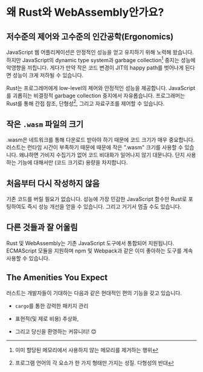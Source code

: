 # 왜 Rust와 WebAssembly안가요?

## 저수준의 제어와 고수준의 인간공학(Ergonomics)

JavaScript 웹 어플리케이션은 안정적인 성능을 얻고 유지하기 위해 노력해 왔습니다.
하지만 JavaScript의 dynamic type system과 garbage collection[^1] 중지는 성능에 악영향을 끼칩니다.
게다가 만약 작은 코드 변경이 JIT의 happy path를 벗어나게 된다면 성능이 크게 저하될 수 있습니다.

<!-- JavaScript Web applications struggle to attain and retain reliable performance.
JavaScript's dynamic type system and garbage collection pauses don't help.
Seemingly small code changes can result in drastic performance regressions if
you accidentally wander off the JIT's happy path. -->

Rust는 프로그레머에게 low-level의 제어와 안정적인 성능을 제공합니다.  JavaScript를 괴롭히는 비결정적 garbage collection 중지에서 자유롭습니다. 
프로그래머는 Rust를 통해 간접 참조, 단형성[^2], 그리고 자료구조를 제어할 수 있습니다. 

<!-- Rust gives programmers low-level control and reliable performance. It is free
from the non-deterministic garbage collection pauses that plague JavaScript.
Programmers have control over indirection, monomorphization, and memory layout. -->

## 작은 `.wasm` 파일의 크기

.wasm은 네트워크를 통해 다운로드 받아야 하기 때문에 코드 크기가 매우 중요합니다.
러스트는 런타임 시간이 부족하기 때문에 때문에 작은 ".wasm" 크기를 사용할 수 있습니다. 왜냐하면 가비지 수집기가 없어 코드 비대화가 일어나지 않기 대문니다.
단지 사용하는 기능에 대해서만 (코드 크기로) 용량을 차지합니다.

<!-- Code size is incredibly important since the `.wasm` must be downloaded over the
network. Rust lacks a runtime, enabling small `.wasm` sizes because there is no
extra bloat included like a garbage collector. You only pay (in code size) for
the functions you actually use. -->

## 처음부터 다시 작성하지 않음
<!-- ## Do *Not* Rewrite Everything -->

기존 코드를 버릴 필요가 없습니다. 성능에 가장 민감한 JavaScript 함수만 Rust로 포팅하여도 즉시 성능 개선을 얻을 수 있습니다. 그리고 거기서 멈출 수도 있습니다.
<!-- Existing code bases don't need to be thrown away. You can start by porting your
most performance-sensitive JavaScript functions to Rust to gain immediate
benefits. And you can even stop there if you want to. -->

## 다른 것들과 잘 어울림
<!-- ## Plays Well With Others -->

Rust 및 WebAssembly는 기존 JavaScript 도구에서 통합되어 지원됩니다.
ECMAScript 모듈을 지원하며 npm 및 Webpack과 같은 이미 좋아하는 도구를 계속 사용할 수 있습니다.
<!-- Rust and WebAssembly integrates with existing JavaScript tooling. It supports
ECMAScript modules and you can continue using the tooling you already love, like
npm and Webpack. -->

## The Amenities You Expect

러스트는 개발자들이 기대하는 다음과 같은 현대적인 편의 기능을 갖고 있습니다.

* `cargo`를 통한 강력한 패키지 관리

* 표현적(및 제로 비용) 추상화,

* 그리고 당신을 환영하는 커뮤니티! 😊

<!-- Rust has the modern amenities that developers have come to expect, such as:

* strong package management with `cargo`,

* expressive (and zero-cost) abstractions,

* and a welcoming community! 😊 -->

[^1]: 이미 할당된 메모리에서 사용하지 않는 메모리를 제거하는 행위

[^2]: 프로그램 언어의 각 요소가 한 가지 형태만 가지는 성질. 다형성의 반대